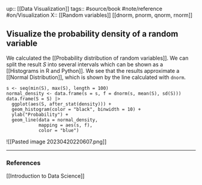 up::  [[Data Visualization]]
tags:: #source/book #note/reference #on/Visualization 
X:: [[Random variables]] [[dnorm, pnorm, qnorm, rnorm]]

## Visualize the probability density of a random variable

We calculated the [[Probability distribution of random variables]]. We can split the result $S$ into several intervals which can be shown as a [[Histograms in R and Python]]. We see that the results approximate a [[Normal Distribution]], which is shown by the line calculated with `dnorm`.

```
s <- seq(min(S), max(S), length = 100)
normal_density <- data.frame(s = s, f = dnorm(s, mean(S), sd(S)))
data.frame(S = S) |>
  ggplot(aes(S, after_stat(density))) +
  geom_histogram(color = "black", binwidth = 10) +
  ylab("Probability") +
  geom_line(data = normal_density, 
            mapping = aes(s, f), 
            color = "blue")
```

![[Pasted image 20230420220607.png]]


---

### References

[[Introduction to Data Science]]



